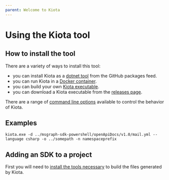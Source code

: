 ```yaml
---
parent: Welcome to Kiota
---
```


# Using the Kiota tool

## How to install the tool

There are a variety of ways to install this tool:

- you can install Kiota as a [dotnet tool](generator/tool.md) from the GitHub packages feed.
- you can run Kiota in a [Docker container](generator/docker.md).
- you can build your own [Kiota executable](generator/build.md).
- you can download a Kiota executable from the [releases page](https://github.com/microsoft/kiota/release).

There are a range of [command line options](https://github.com/microsoft/kiota#parameters-reference) available to control the behavior of Kiota.

## Examples

```text
kiota.exe -d ../msgraph-sdk-powershell/openApiDocs/v1.0/mail.yml --language csharp -o ../somepath -n namespaceprefix
```

## Adding an SDK to a project

First you will need to [install the tools necessary](./requiredtools/index.md) to build the files generated by Kiota.

